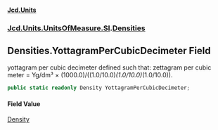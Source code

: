 #### [Jcd.Units](index.md 'index')
### [Jcd.Units.UnitsOfMeasure.SI](Jcd.Units.UnitsOfMeasure.SI.md 'Jcd.Units.UnitsOfMeasure.SI').[Densities](Densities.md 'Jcd.Units.UnitsOfMeasure.SI.Densities')

## Densities.YottagramPerCubicDecimeter Field

yottagram per cubic decimeter defined such that: zettagram per cubic meter = Yg/dm³ × (1000.0)/((1.0/10.0)*(1.0/10.0)*(1.0/10.0)).

```csharp
public static readonly Density YottagramPerCubicDecimeter;
```

#### Field Value
[Density](Density.md 'Jcd.Units.UnitTypes.Density')